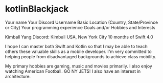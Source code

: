 # kotlinBlackjack

Your name
Your Discord Username
Basic Location (Country, State/Province or City)
Your programming experience
Goals and/or Hobbies and Interests

Kimball Yang
Discord: Kimball
USA, New York City
10 months of Swift 4.0

I hope I can master both Swift and Kotlin so that I may be able to teach others these valuable skills as a mobile developer. I'm very committed to helping people from disadvantaged backgrounds to achieve class mobility.

My primary hobbies are gaming, music and movies primarily. I also enjoy watching American Football. GO NY JETS! I also have an interest in architecture.
